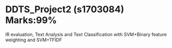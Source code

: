# DDTS_Project2 (s1703084) Marks:99%
IR evaluation, Text Analysis and Text Classification with SVM+Binary feature weighting and SVM+TFIDF

